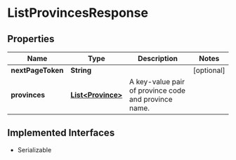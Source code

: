 

# ListProvincesResponse


## Properties

| Name | Type | Description | Notes |
|------------ | ------------- | ------------- | -------------|
|**nextPageToken** | **String** |  |  [optional] |
|**provinces** | [**List&lt;Province&gt;**](Province.md) | A key-value pair of province code and province name. |  |


## Implemented Interfaces

* Serializable

